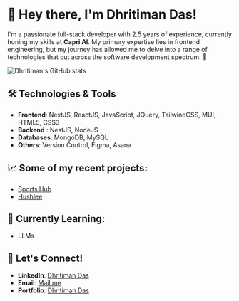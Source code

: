 # 👋 Hey there, I'm Dhritiman Das!

I'm a passionate full-stack developer with 2.5 years of experience, currently honing my skills at **Capri AI**. My primary expertise lies in frontend engineering, but my journey has allowed me to delve into a range of technologies that cut across the software development spectrum. 🚀

![Dhritiman's GitHub stats](https://github-readme-stats.vercel.app/api?username=Dhritiman-Das&show_icons=true&theme=tokyonight)

## 🛠️ Technologies & Tools

- **Frontend**: NextJS, ReactJS, JavaScript, JQuery, TailwindCSS, MUI, HTML5, CSS3
- **Backend** : NestJS, NodeJS
- **Databases**: MongoDB, MySQL
- **Others**: Version Control, Figma, Asana

## 📈 Some of my recent projects:
- [Sports Hub](https://github.com/SportsAppv2/WebApp)
- [Hushlee](https://github.com/Dhritiman-Das/hushlee)

## 🌱 Currently Learning:
- LLMs

## 📣 Let's Connect!
- **LinkedIn**: [Dhritiman Das](https://www.linkedin.com/in/iamdhritiman01/)
- **Email**: [Mail me](mailTo:iamdhritiman01@gmail.com)
- **Portfolio**: [Dhritiman Das](https://dhritimandas.com/)

